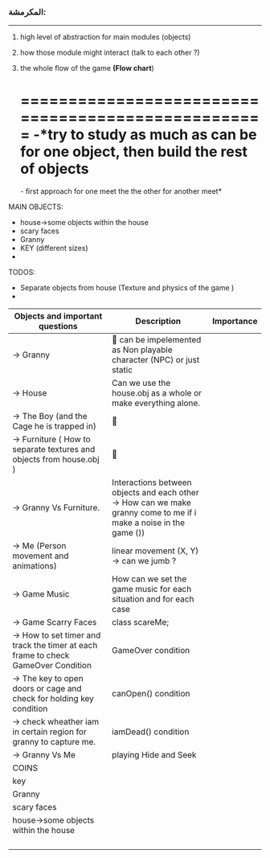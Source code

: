 ### المكرمشة:

---

1. high level of abstraction for main modules (objects)
2. how those module might interact (talk to each other ?)
3. the whole flow of the game **(Flow chart**)

   ===================================================
   -*try to study as much as can be for one object, then build the rest of objects
   ===============================================================================

   *-* first approach for one meet the the other for another meet*



MAIN OBJECTS:

* house->some objects within the house
* scary faces
* Granny
* KEY (different sizes)
* 

TODOS:

- Separate objects from house (Texture and  physics of the game )
- 

    



| Objects and important questions                                                   | Description                                                                                                              | Importance |
| --------------------------------------------------------------------------------- | ------------------------------------------------------------------------------------------------------------------------ | ---------- |
| -> Granny                                                                         | 🤔 can be impelemented as Non playable character (NPC) or just static                                                    |            |
| -> House                                                                          | Can we use the house.obj as a whole or make everything alone.                                                            |            |
| -> The Boy (and the Cage he is trapped in)                                        | 🤔                                                                                                                       |            |
| -> Furniture  ( How to separate textures and objects from house.obj )             | 🤔                                                                                                                       |            |
| -> Granny Vs Furniture.                                                           | Interactions between objects and each other<br />-> How can we make granny come to me if i make a noise in the game ()) |            |
| -> Me (Person movement and animations)                                            | linear movement (X, Y) -> can we jumb ?                                                                                  |            |
| -> Game Music                                                                     | How can we set the game music for each<br />situation and for each case                                                  |            |
| -> Game Scarry Faces                                                              | class scareMe;                                                                                                           |            |
| -> How to set timer and track the timer at each frame to check GameOver Condition | GameOver condition                                                                                                       |            |
| -> The key to open doors or cage and check for holding key condition              | canOpen() condition                                                                                                      |            |
| -> check wheather iam in certain region for granny to capture me.                 | iamDead() condition                                                                                                      |            |
| -> Granny Vs Me                                                                   | playing Hide and Seek                                                                                                    |            |
| COINS                                                                             |                                                                                                                          |            |
| key                                                                               |                                                                                                                          |            |
| Granny                                                                            |                                                                                                                          |            |
| scary faces                                                                       |                                                                                                                          |            |
| house->some objects within the house                                              |                                                                                                                          |            |
|                                                                                   |                                                                                                                          |            |
|                                                                                   |                                                                                                                          |            |
|                                                                                   |                                                                                                                          |            |
|                                                                                   |                                                                                                                          |            |
